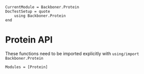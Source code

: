 ```@meta
CurrentModule = Backboner.Protein
DocTestSetup = quote
    using Backboner.Protein
end
```

# Protein API

These functions need to be imported explicitly with `using/import Backboner.Protein`

```@autodocs
Modules = [Protein]
```